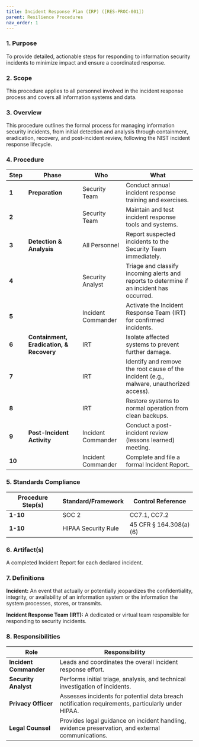 ```yaml
---
title: Incident Response Plan (IRP) ([RES-PROC-001])
parent: Resilience Procedures
nav_order: 1
---
```

### 1. Purpose

To provide detailed, actionable steps for responding to information security incidents to minimize impact and ensure a coordinated response.

### 2. Scope

This procedure applies to all personnel involved in the incident response process and covers all information systems and data.

### 3. Overview

This procedure outlines the formal process for managing information security incidents, from initial detection and analysis through containment, eradication, recovery, and post-incident review, following the NIST incident response lifecycle.

### 4. Procedure

| **Step** | **Phase** | **Who** | **What** |
| --- | --- | --- | --- |
| **1** | **Preparation** | Security Team | Conduct annual incident response training and exercises. |
| **2** | | Security Team | Maintain and test incident response tools and systems. |
| **3** | **Detection & Analysis** | All Personnel | Report suspected incidents to the Security Team immediately. |
| **4** | | Security Analyst | Triage and classify incoming alerts and reports to determine if an incident has occurred. |
| **5** | | Incident Commander | Activate the Incident Response Team (IRT) for confirmed incidents. |
| **6** | **Containment, Eradication, & Recovery** | IRT | Isolate affected systems to prevent further damage. |
| **7** | | IRT | Identify and remove the root cause of the incident (e.g., malware, unauthorized access). |
| **8** | | IRT | Restore systems to normal operation from clean backups. |
| **9** | **Post-Incident Activity** | Incident Commander | Conduct a post-incident review (lessons learned) meeting. |
| **10** | | Incident Commander | Complete and file a formal Incident Report. |

### 5. Standards Compliance

| **Procedure Step(s)** | **Standard/Framework** | **Control Reference** |
| --- | --- | --- |
| **1-10** | SOC 2 | CC7.1, CC7.2 |
| **1-10** | HIPAA Security Rule | 45 CFR § 164.308(a)(6) |

### 6. Artifact(s)

A completed Incident Report for each declared incident.

### 7. Definitions

**Incident:** An event that actually or potentially jeopardizes the confidentiality, integrity, or availability of an information system or the information the system processes, stores, or transmits.

**Incident Response Team (IRT):** A dedicated or virtual team responsible for responding to security incidents.

### 8. Responsibilities

| **Role** | **Responsibility** |
| --- | --- |
| **Incident Commander** | Leads and coordinates the overall incident response effort. |
| **Security Analyst** | Performs initial triage, analysis, and technical investigation of incidents. |
| **Privacy Officer** | Assesses incidents for potential data breach notification requirements, particularly under HIPAA. |
| **Legal Counsel** | Provides legal guidance on incident handling, evidence preservation, and external communications. |
